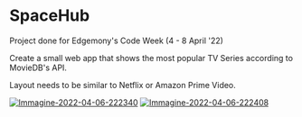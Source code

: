 # SpaceHub

Project done for Edgemony's Code Week (4 - 8 April '22)

Create a small web app that shows the most popular TV Series according to MovieDB's API.

Layout needs to be similar to Netflix or Amazon Prime Video. 

<a href="https://ibb.co/NTD7xcw"><img src="https://i.ibb.co/sWxtj8L/Immagine-2022-04-06-222340.jpg" alt="Immagine-2022-04-06-222340" border="0"></a>
<a href="https://ibb.co/ZckvfDr"><img src="https://i.ibb.co/JrM8cJT/Immagine-2022-04-06-222408.jpg" alt="Immagine-2022-04-06-222408" border="0"></a>
